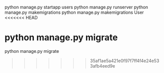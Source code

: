python manage.py startapp users 
python manage.py runserver
python manage.py makemigrations
python manage.py makemigrations User
<<<<<<< HEAD

python manage.py migrate 
=======
python manage.py migrate

>>>>>>> 35af1ae5a421e0f97f7ff4f4e24e533afb4eed9e


